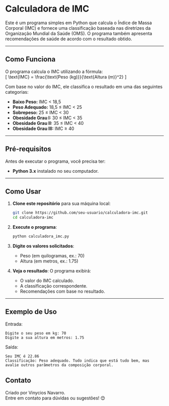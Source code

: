 # **Calculadora de IMC**

Este é um programa simples em Python que calcula o Índice de Massa Corporal (IMC) e fornece uma classificação baseada nas diretrizes da Organização Mundial da Saúde (OMS). O programa também apresenta recomendações de saúde de acordo com o resultado obtido.

---

## **Como Funciona**

O programa calcula o IMC utilizando a fórmula:  
\[
\text{IMC} = \frac{\text{Peso (kg)}}{\text{Altura (m)}^2}
\]

Com base no valor do IMC, ele classifica o resultado em uma das seguintes categorias:
- **Baixo Peso:** IMC < 18,5
- **Peso Adequado:** 18,5 ≤ IMC < 25
- **Sobrepeso:** 25 ≤ IMC < 30
- **Obesidade Grau I:** 30 ≤ IMC < 35
- **Obesidade Grau II:** 35 ≤ IMC < 40
- **Obesidade Grau III:** IMC ≥ 40

---

## **Pré-requisitos**

Antes de executar o programa, você precisa ter:
- **Python 3.x** instalado no seu computador.

---

## **Como Usar**

1. **Clone este repositório** para sua máquina local:
   ```bash
   git clone https://github.com/seu-usuario/calculadora-imc.git
   cd calculadora-imc
   ```

2. **Execute o programa**:
   ```bash
   python calculadora_imc.py
   ```

3. **Digite os valores solicitados**:
   - Peso (em quilogramas, ex.: 70)
   - Altura (em metros, ex.: 1.75)

4. **Veja o resultado**:
   O programa exibirá:
   - O valor do IMC calculado.
   - A classificação correspondente.
   - Recomendações com base no resultado.

---

## **Exemplo de Uso**

Entrada:  
```plaintext
Digite o seu peso em kg: 70  
Digite a sua altura em metros: 1.75  
```

Saída:  
```plaintext
Seu IMC é 22.86  
Classificação: Peso adequado. Tudo indica que está tudo bem, mas avalie outros parâmetros da composição corporal.
```

## **Contato**

Criado por Vinycios Navarro.  
Entre em contato para dúvidas ou sugestões! 😊
